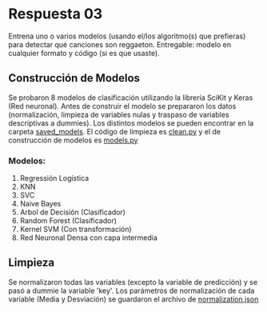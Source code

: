 # Respuesta 03

Entrena uno o varios modelos (usando el/los algoritmo(s) que prefieras) para detectar qué
canciones son reggaeton. Entregable: modelo en cualquier formato y código (si es que
usaste).

## Construcción de Modelos

Se probaron 8 modelos de clasificación utilizando la librería SciKit y Keras (Red neuronal). Antes de construir el modelo se prepararon los datos (normalización, limpieza de variables nulas y traspaso de variables descriptivas a dummies). Los distintos modelos se pueden encontrar en la carpeta [saved_models](https://github.com/felipeares/spike_challenge/tree/master/answer_03/saved_models). El código de limpieza es [clean.py](https://github.com/felipeares/spike_challenge/tree/master/answer_03/clean.py) y el de construcción de modelos es [models.py](https://github.com/felipeares/spike_challenge/tree/master/answer_03/models.py)

### Modelos:
1. Regressión Logística
2. KNN
3. SVC
4. Naive Bayes
5. Arbol de Decisión (Clasificador)
6. Random Forest (Clasificador)
7. Kernel SVM (Con transformación)
8. Red Neuronal Densa con capa intermedia

## Limpieza

Se normalizaron todas las variables (excepto la variable de predicción) y se pasó a dummie la variable 'key'. Los parámetros de normalización de cada variable (Media y Desviación) se guardaron el archivo de [normalization.json](https://github.com/felipeares/spike_challenge/tree/master/answer_03/normalization.json)